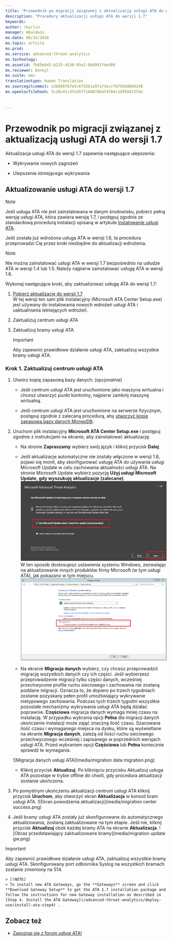 ```yaml
---
title: "Przewodnik po migracji związanej z aktualizacją usługi ATA do wersji 1.7 | Microsoft ATA"
description: "Procedury aktualizacji usługi ATA do wersji 1.7"
keywords: 
author: rkarlin
manager: mbaldwin
ms.date: 08/24/2016
ms.topic: article
ms.prod: 
ms.service: advanced-threat-analytics
ms.technology: 
ms.assetid: fb65eb41-b215-4530-93a2-0b8991f4e980
ms.reviewer: bennyl
ms.suite: ems
translationtype: Human Translation
ms.sourcegitcommit: e3b690767e5c6f5561a97a73eccfbf50ddb04148
ms.openlocfilehash: 5c20c41c3fe587f18087d64f4f84c1df65072fde


---
```


# Przewodnik po migracji związanej z aktualizacją usługi ATA do wersji 1.7
Aktualizacja usługi ATA do wersji 1.7 zapewnia następujące ulepszenia:

-   Wykrywanie nowych zagrożeń

-   Ulepszenia istniejącego wykrywania
  

## Aktualizowanie usługi ATA do wersji 1.7
> [!NOTE] 
> Jeśli usługa ATA nie jest zainstalowana w danym środowisku, pobierz pełną wersję usługi ATA, która zawiera wersję 1.7, i postępuj zgodnie ze standardową procedurą instalacji opisaną w artykule [Instalowanie usługi ATA](/advanced-threat-analytics/deploy-use/install-ata).

Jeśli została już wdrożona usługa ATA w wersji 1.6, ta procedura przeprowadzi Cię przez kroki niezbędne do aktualizacji wdrożenia.

> [!NOTE] 
> Nie można zainstalować usługi ATA w wersji 1.7 bezpośrednio na usłudze ATA w wersji 1.4 lub 1.5. Należy najpierw zainstalować usługę ATA w wersji 1.6. 

Wykonaj następujące kroki, aby zaktualizować usługę ATA do wersji 1.7:

1.  [Pobierz aktualizację do wersji 1.7](http://www.microsoft.com/evalcenter/evaluate-microsoft-advanced-threat-analytics)<br>
W tej wersji ten sam plik instalacyjny (Microsoft ATA Center Setup.exe) jest używany do instalowania nowych wdrożeń usługi ATA i uaktualniania istniejących wdrożeń.

2.  Zaktualizuj centrum usługi ATA

4.  Zaktualizuj bramy usługi ATA

    > [!IMPORTANT]
    > Aby zapewnić prawidłowe działanie usługi ATA, zaktualizuj wszystkie bramy usługi ATA.

### Krok 1. Zaktualizuj centrum usługi ATA

1.  Utwórz kopię zapasową bazy danych: (opcjonalnie)

    -   Jeśli centrum usługi ATA jest uruchomione jako maszyna wirtualna i chcesz utworzyć punkt kontrolny, najpierw zamknij maszynę wirtualną.

    -   Jeśli centrum usługi ATA jest uruchomione na serwerze fizycznym, postępuj zgodnie z zalecaną procedurą, aby [utworzyć kopię zapasową bazy danych MongoDB](https://docs.mongodb.org/manual/core/backups/).

2.  Uruchom plik instalacyjny **Microsoft ATA Center Setup.exe** i postępuj zgodnie z instrukcjami na ekranie, aby zainstalować aktualizację.

    -  Na stronie **Zapraszamy** wybierz swój język i kliknij przycisk **Dalej**.

    -  Jeśli aktualizacje automatyczne nie zostały włączone w wersji 1.6, pojawi się monit, aby skonfigurować usługę ATA do używania usługi Microsoft Update w celu zachowania aktualności usługi ATA.  Na stronie Microsoft Update wybierz pozycję **Użyj usługi Microsoft Update, gdy wyszukuję aktualizacje (zalecane)**.
    ![Obraz utrzymywania aktualnej usługi ATA](media/ata_ms_update.png) W ten sposób dostosujesz ustawienia systemu Windows, zezwalając na aktualizowanie innych produktów firmy Microsoft (w tym usługi ATA), jak pokazano w tym miejscu. 
     ![Obraz automatycznej aktualizacji systemu Windows](media/ata_installupdatesautomatically.png)

    -  Na ekranie **Migracja danych** wybierz, czy chcesz przeprowadzić migrację wszystkich danych czy ich części. Jeśli wybierzesz przeprowadzenie migracji tylko części danych, wcześniej przechwycone profile ruchu sieciowego i zachowania nie zostaną poddane migracji. Oznacza to, że dopiero po trzech tygodniach zostanie pozyskany pełen profil umożliwiający wykrywanie nietypowego zachowania. Podczas tych trzech tygodni wszystkie pozostałe mechanizmy wykrywania usługi ATA będą działać poprawnie. **Częściowa** migracja danych wymaga mniej czasu na instalację. W przypadku wybrania opcji **Pełna** dla migracji danych ukończenie instalacji może zająć znaczną ilość czasu. Szacowana ilość czasu i wymaganego miejsca na dysku, które są wyświetlane na ekranie **Migracja danych**, zależą od ilości ruchu sieciowego przechwyconego wcześniej i zapisanego w poprzednich wersjach usługi ATA. Przed wybraniem opcji **Częściowa** lub **Pełna** koniecznie sprawdź te wymagania.  
    
    ![Migracja danych usługi ATA](media/migration data migration.png)

    -  Kliknij przycisk **Aktualizuj**. Po kliknięciu przycisku Aktualizuj usługa ATA pozostaje w trybie offline do chwili, gdy procedura aktualizacji zostanie ukończona.

4.  Po pomyślnym ukończeniu aktualizacji centrum usługi ATA kliknij przycisk **Uruchom**, aby otworzyć ekran **Aktualizacja** w konsoli bram usługi ATA.
    ![Ekran powodzenia aktualizacji](media/migration center success.png)

5.  Jeśli bramy usługi ATA zostały już skonfigurowane do automatycznego aktualizowania, zostaną zaktualizowane na tym etapie. Jeśli nie, kliknij przycisk **Aktualizuj** obok każdej bramy ATA na ekranie **Aktualizacja**.
  ![Obraz przedstawiający zaktualizowane bramy](media/migration update gw.png)

  
> [!IMPORTANT] 
> Aby zapewnić prawidłowe działanie usługi ATA, zaktualizuj wszystkie bramy usługi ATA.
> Skonfigurowany port odbiornika Syslog na wszystkich bramach zostanie zmieniony na 514.
 
    > [!NOTE] 
    > To install new ATA Gateways, go the **Gateways** screen and click **Download Gateway Setup** to get the ATA 1.7 installation package and follow the instructions for new Gateway installation as described in [Step 4. Install the ATA Gateway](/advanced-threat-analytics/deploy-use/install-ata-step4) .



## Zobacz też

- [Zapoznaj się z forum usługi ATA!](https://social.technet.microsoft.com/Forums/security/home?forum=mata)



<!--HONumber=Oct16_HO1-->


